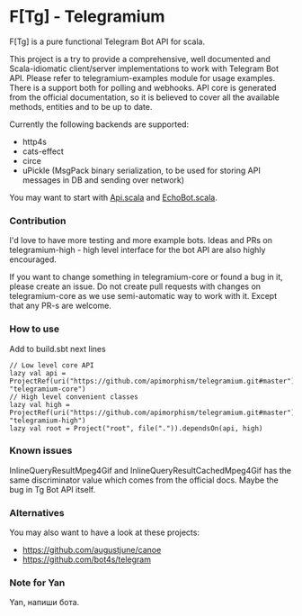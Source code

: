 # F[Tg] - Telegramium

F[Tg] is a pure functional Telegram Bot API for scala.

This project is a try to provide a comprehensive, well documented and Scala-idiomatic client/server implementations to work with Telegram Bot API. Please refer to telegramium-examples module for usage examples. There is a support both for polling and webhooks.
API core is generated from the official documentation, so it is believed to cover all the available methods, entities and to be up to date.

Currently the following backends are supported:

- http4s
- cats-effect
- circe
- uPickle (MsgPack binary serialization, to be used for storing API messages in DB and sending over network)

You may want to start with [Api.scala](telegramium-core/src/main/scala/telegramium/bots/client/Api.scala) and [EchoBot.scala](telegramium-examples/src/main/scala/telegramium/bots/examples/EchoBot.scala).

### Contribution

I'd love to have more testing and more example bots. Ideas and PRs on telegramium-high -
high level interface for the bot API are also highly encouraged.

If you want to change something in telegramium-core or found a bug in it, please create an issue.
Do not create pull requests with changes on telegramium-core as we use semi-automatic way to work with it.
Except that any PR-s are welcome.

### How to use
Add to build.sbt next lines

```
// Low level core API
lazy val api = ProjectRef(uri("https://github.com/apimorphism/telegramium.git#master"), "telegramium-core")
// High level convenient classes
lazy val high = ProjectRef(uri("https://github.com/apimorphism/telegramium.git#master"), "telegramium-high")
lazy val root = Project("root", file(".")).dependsOn(api, high)
```

### Known issues

InlineQueryResultMpeg4Gif and InlineQueryResultCachedMpeg4Gif
has the same discriminator value which comes from the official docs. Maybe the bug in Tg Bot API itself.

### Alternatives

You may also want to have a look at these projects:
* https://github.com/augustjune/canoe
* https://github.com/bot4s/telegram

### Note for Yan

Yan, напиши бота.
